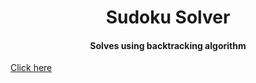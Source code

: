 <div align="center">
  <h1>Sudoku Solver</h1>
  <h4>Solves using backtracking algorithm</h4>
</div>

<a href="https://sadanandpai.github.io/sudoku-solver/dist/">Click here</a>
